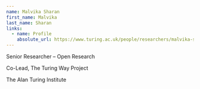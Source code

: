 ```yaml
---
name: Malvika Sharan
first_name: Malvika
last_name: Sharan
links:
  - name: Profile
    absolute_url: https://www.turing.ac.uk/people/researchers/malvika-sharan
---
```


Senior Researcher – Open Research

Co-Lead,  The Turing Way Project

The Alan Turing Institute 
